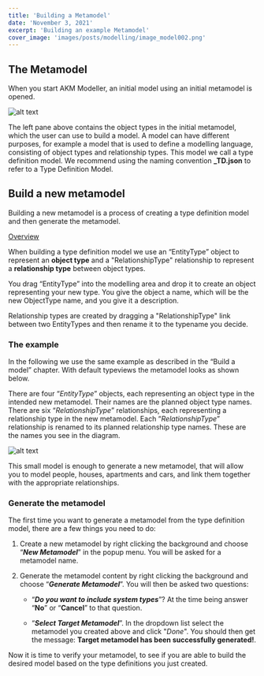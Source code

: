 ```yaml
---
title: 'Building a Metamodel'
date: 'November 3, 2021'
excerpt: 'Building an example Metamodel'
cover_image: 'images/posts/modelling/image_model002.png'
---
```


## The Metamodel

When you start AKM Modeller, an initial model using an initial metamodel is opened.

![alt text](/images/posts/modelling/image_model022.png)

The left pane above contains the object types in the initial metamodel, which the user can use to build a model. 
A model can have different purposes, for example a model that is used to define a modelling language, consisting of object types and relationship types. This model we call a type definition model.
We recommend using the naming convention **_TD.json** to refer to a Type Definition Model. 

## Build a new metamodel

Building a new metamodel is a process of creating a type definition model and then generate the metamodel. 

[Overview](01-Overview.md)

When building a type definition model we use an “EntityType” object to represent an **object type** and a "RelationshipType" relationship to represent a **relationship type** between object types.

You drag “EntityType” into the modelling area and drop it to create an object representing your new type. 
You give the object a name, which will be the new ObjectType name, and you give it a description.

Relationship types are created by dragging a "RelationshipType" link between two EntityTypes and then rename it to the typename you decide.

### The example

In the following we use the same example as described in the “Build a model” chapter. 
With default typeviews the metamodel looks as shown below.

There are four “*EntityType*” objects, each representing an object type in the intended new metamodel. Their names are the planned object type names.
There are six “*RelationshipType*” relationships, each representing a relationship type in the new metamodel. Each “*RelationshipType*” relationship is renamed to its planned relationship type names. These are the names you see in the diagram.

![alt text](/images/posts/modelling/image_model031.png)

This small model is enough to generate a new metamodel, that will allow you to model people, houses, apartments and cars, and link them together with the appropriate relationships. 

### Generate the metamodel

The first time you want to generate a metamodel from the type definition model, there are a few things you need to do:

1. Create a new metamodel by right clicking the background and choose “***New Metamodel***” in the popup menu. You will be asked for a metamodel name.

2. Generate the metamodel content by right clicking the background and choose “***Generate Metamodel***”. You will then be asked two questions:

    -   “***Do you want to include system types***”? 
        At the time being answer “**No**” or “**Cancel**” to that question.

    -   “***Select Target Metamodel***”. 
        In the dropdown list select the metamodel you created above and click "*Done*". You should then get the message: 
        **Target metamodel has been successfully generated!**.

Now it is time to verify your metamodel, to see if you are able to build the desired model based on the type definitions you just created.
